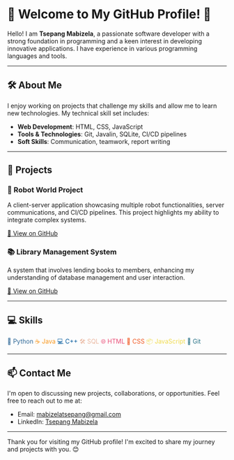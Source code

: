 # 🌟 Welcome to My GitHub Profile! 🌟

Hello! I am **Tsepang Mabizela**, a passionate software developer with a strong foundation in programming and a keen interest in developing innovative applications. I have experience in various programming languages and tools.

---

## 🛠️ About Me

I enjoy working on projects that challenge my skills and allow me to learn new technologies. My technical skill set includes:

- **Web Development**: HTML, CSS, JavaScript
- **Tools & Technologies**: Git, Javalin, SQLite, CI/CD pipelines
- **Soft Skills**: Communication, teamwork, report writing

---

## 🚀 Projects

### 🤖 Robot World Project
A client-server application showcasing multiple robot functionalities, server communications, and CI/CD pipelines. This project highlights my ability to integrate complex systems.

[🔗 View on GitHub](https://github.com/yourgithubusername/robot-world)

### 📚 Library Management System
A system that involves lending books to members, enhancing my understanding of database management and user interaction.

[🔗 View on GitHub](https://github.com/yourgithubusername/library-management-system)

---

## 💻 Skills

<div>
    <span style="color: #306998;">🐍 Python</span> 
    <span style="color: #F89820;">☕ Java</span> 
    <span style="color: #00599C;">💻 C++</span> 
    <span style="color: #EAB8A1;">🛠️ SQL</span> 
    <span style="color: #E94E77;">🌐 HTML</span> 
    <span style="color: #F15A24;">🎨 CSS</span> 
    <span style="color: #F0DB4F;">📦 JavaScript</span> 
    <span style="color: #2B7488;">📂 Git</span>
</div>

---

## 📫 Contact Me

I'm open to discussing new projects, collaborations, or opportunities. Feel free to reach out to me at:

- Email: [mabizelatsepang@gmail.com](mailto:mabizelatsepang@gmail.com)
- LinkedIn: [Tsepang Mabizela](https://www.linkedin.com/in/tsepang-alson-mabizela-14106893/)

---

Thank you for visiting my GitHub profile! I'm excited to share my journey and projects with you. 😊
